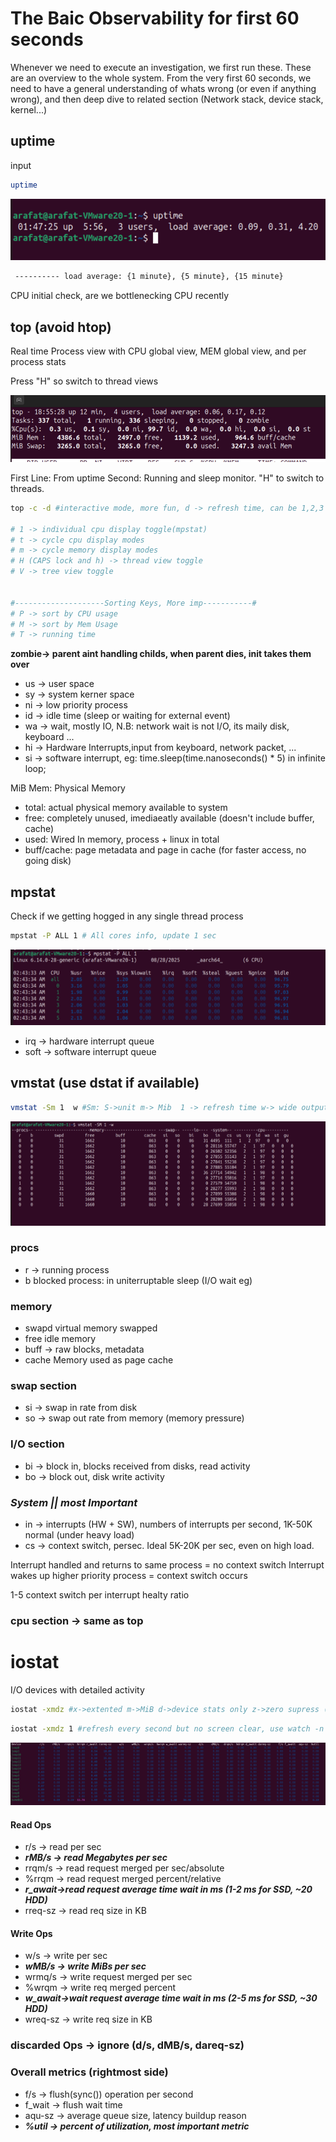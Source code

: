 
# The Baic Observability for first 60 seconds

Whenever we need to execute an investigation, we first run these. These are an overview to the whole system. From the very first 60 seconds, we need to have a general understanding of whats wrong (or even if anything wrong), and then deep dive to related section (Network stack, device stack, kernel...)



## uptime

input

```bash
uptime
```
![alt text](image-2.png)

```bash
 ---------- load average: {1 minute}, {5 minute}, {15 minute}
 ```

CPU initial check, are we bottlenecking CPU recently


## top (avoid htop)

Real time Process view with CPU global view, MEM global view, and per process stats

Press "H" so switch to thread views

![alt text](image.png)

First Line: From uptime
Second: Running and sleep monitor. "H" to switch to threads.

```bash
top -c -d #interactive mode, more fun, d -> refresh time, can be 1,2,3 or even 0.1

# 1 -> individual cpu display toggle(mpstat)
# t -> cycle cpu display modes
# m -> cycle memory display modes
# H (CAPS lock and h) -> thread view toggle
# V -> tree view toggle


#--------------------Sorting Keys, More imp-----------#
# P -> sort by CPU usage
# M -> sort by Mem Usage
# T -> running time
```

**zombie-> parent aint handling childs, when parent dies, init takes them over**

- us -> user space
- sy -> system kerner space
- ni -> low priority process
- id -> idle time (sleep or waiting for external event)
- wa -> wait, mostly IO, N.B: network wait is not I/O, its maily disk, keyboard ...
- hi -> Hardware Interrupts,input from keyboard, network packet, ...
- si -> software interrupt, eg: time.sleep(time.nanoseconds() * 5) in infinite loop;

MiB Mem: Physical Memory 
- total: actual physical memory available to system
- free: completely unused, imediaeatly available (doesn't include buffer, cache)
- used: Wired In memory, process + linux in total
- buff/cache: page metadata and page in cache (for faster access, no going disk)


## mpstat

Check if we getting hogged in any single thread process



```bash
mpstat -P ALL 1 # All cores info, update 1 sec
```

![alt text](image-4.png)

- irq -> hardware interrupt queue
- soft -> software interrupt queue

## vmstat (use dstat if available)

```bash
vmstat -Sm 1  w #Sm: S->unit m-> Mib  1 -> refresh time w-> wide output
```
![alt text](image-1.png)

### procs
- r -> running process
- b blocked process: in uniterruptable sleep (I/O wait eg)
### memory
- swapd virtual memory swapped
- free idle memory
- buff -> raw blocks, metadata
- cache Memory used as page cache

### swap section
- si -> swap in rate from disk 
- so -> swap out rate from memory (memory pressure)

### I/O section

- bi -> block in, blocks received from disks, read activity
- bo -> block out, disk write activity

### *System || most Important*

- in -> interrupts (HW + SW), numbers of interrupts per second, 1K-50K normal (under heavy load)
- cs -> context switch, persec. Ideal 5K-20K per sec, even on high load.

Interrupt handled and returns to same process = no context switch
Interrupt wakes up higher priority process = context switch occurs

1-5 context switch per interrupt healty ratio

### cpu section -> same as top


# iostat

I/O devices with detailed activity

```bash
iostat -xmdz #x->extented m->MiB d->device stats only z->zero supress (remove device with zero activity)
```
```bash
iostat -xmdz 1 #refresh every second but no screen clear, use watch -n 1 if needed
```

![alt text](image-3.png)

#### Read Ops
- r/s -> read per sec
- *__rMB/s -> read Megabytes per sec__*
- rrqm/s -> read request merged per sec/absolute
- %rrqm -> read request merged percent/relative
- *__r_await->read request average time wait in ms (1-2 ms for SSD, ~20 HDD)__*
- rreq-sz -> read req size in  KB


#### Write Ops
- w/s -> write per sec
- *__wMB/s -> write MiBs per sec__*
- wrmq/s -> write request merged per sec
- %wrqm -> write req merged percent
- *__w_await->wait request average time wait in ms (2-5 ms for SSD, ~30 HDD)__*
- wreq-sz -> write req size in  KB

### discarded Ops -> ignore (d/s, dMB/s, dareq-sz)

### Overall metrics (rightmost side)

 - f/s -> flush(sync()) operation per second
 - f_wait -> flush wait time
 - aqu-sz -> average queue size, latency buildup reason
 - *__%util -> percent of utilization, most important metric__*





